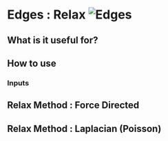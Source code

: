 # Edges : Relax ![Edges](https://img.shields.io/badge/Edges-37a573)

## What is it useful for?

## How to use
### Inputs

## Relax Method : Force Directed

## Relax Method : Laplacian (Poisson)
